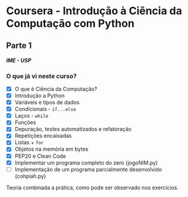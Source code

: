 # Coursera - Introdução à Ciência da Computação com Python
## Parte 1

##### IME - USP

### O que já vi neste curso?
- [x] O que é Ciência da Computação? 
- [x] Introdução a Python
- [x] Variáveis e tipos de dados
- [x] Condicionais - `if...else`
- [x] Laços - `while`
- [x] Funções
- [x] Depuração, testes automatizados e refatoração
- [x] Repetições encaixadas
- [x] Listas + `for`
- [x] Objetos na memória em bytes
- [x] PEP20 e Clean Code
- [x] Implementar um programa completo do zero (jogoNIM.py)
- [ ] Implementação de um programa parcialmente desenvolvido (cohpiah.py)

Teoria combinada a prática, como pode ser observado nos exercícios.